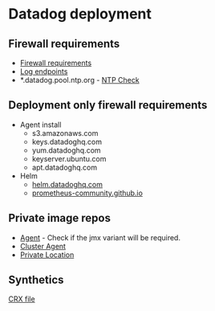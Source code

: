 # Datadog deployment

## Firewall requirements

- [Firewall requirements](https://docs.datadoghq.com/agent/guide/network/?tab=agentv6v7)
- [Log endpoints](https://docs.datadoghq.com/logs/log_collection/?tab=host#logging-endpoints)
- *.datadog.pool.ntp.org - [NTP Check](https://github.com/DataDog/integrations-core/tree/master/ntp)

## Deployment only firewall requirements

- Agent install
  - s3.amazonaws.com
  - keys.datadoghq.com
  - yum.datadoghq.com
  - keyserver.ubuntu.com
  - apt.datadoghq.com
- Helm
  - [helm.datadoghq.com](https://github.com/DataDog/helm-charts#how-to-use-datadog-helm-repository)
  - [prometheus-community.github.io](https://github.com/DataDog/helm-charts/blob/788ddd6f108b23e0bd9b25da86d0ed464da6d6df/charts/datadog/requirements.yaml#L10)

## Private image repos

- [Agent](https://hub.docker.com/r/datadog/agent) - Check if the jmx variant will be required.
- [Cluster Agent](https://hub.docker.com/r/datadog/cluster-agent)
- [Private Location](https://hub.docker.com/r/datadog/synthetics-private-location-worker)

## Synthetics

[CRX file](https://github.com/DataDog/synthetics-browser-extension)
